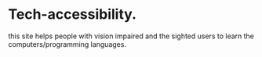 # Tech-accessibility.
this site helps people with vision impaired and the sighted users to learn the computers/programming languages.
